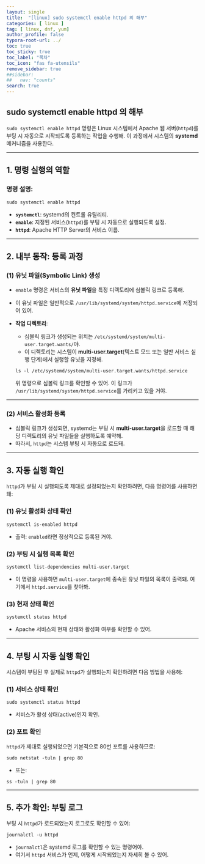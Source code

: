 ```yaml
---
layout: single
title:  "[linux] sudo systemctl enable httpd 의 해부"
categories: [ linux ]
tag: [ linux, dnf, yum]
author_profile: false
typora-root-url: ../
toc: true
toc_sticky: true
toc_label: "목차"
toc_icon: "fas fa-utensils" 
remove_sidebar: true
##sidebar:
##   nav: "counts"
search: true
---
```


## sudo systemctl enable httpd  의 해부



`sudo systemctl enable httpd` 명령은 Linux 시스템에서 Apache 웹 서버(`httpd`)를 부팅 시 자동으로 시작되도록 등록하는 작업을 수행해. 이 과정에서 시스템의 **systemd** 메커니즘을 사용한다.

------

## 1. **명령 실행의 역할**

### 명령 설명:

```
sudo systemctl enable httpd
```

- **`systemctl`**: systemd의 컨트롤 유틸리티.
- **`enable`**: 지정된 서비스(`httpd`)를 부팅 시 자동으로 실행되도록 설정.
- **`httpd`**: Apache HTTP Server의 서비스 이름.

------

## 2. **내부 동작: 등록 과정**

### (1) **유닛 파일(Symbolic Link) 생성**

- `enable` 명령은 서비스의 **유닛 파일**을 특정 디렉토리에 심볼릭 링크로 등록해.

- 이 유닛 파일은 일반적으로 `/usr/lib/systemd/system/httpd.service`에 저장되어 있어.

- **작업 디렉토리**:

  - 심볼릭 링크가 생성되는 위치는 `/etc/systemd/system/multi-user.target.wants/`야.
  - 이 디렉토리는 시스템이 **multi-user.target**(텍스트 모드 또는 일반 서비스 실행 단계)에서 실행할 유닛을 지정해.

  ```
  ls -l /etc/systemd/system/multi-user.target.wants/httpd.service
  ```

  위 명령으로 심볼릭 링크를 확인할 수 있어. 이 링크가 `/usr/lib/systemd/system/httpd.service`를 가리키고 있을 거야.

------

### (2) **서비스 활성화 등록**

- 심볼릭 링크가 생성되면, systemd는 부팅 시 **multi-user.target**을 로드할 때 해당 디렉토리의 유닛 파일들을 실행하도록 예약해.
- 따라서, `httpd`는 시스템 부팅 시 자동으로 로드돼.

------

## 3. **자동 실행 확인**

`httpd`가 부팅 시 실행되도록 제대로 설정되었는지 확인하려면, 다음 명령어를 사용하면 돼:

### (1) **유닛 활성화 상태 확인**

```
systemctl is-enabled httpd
```

- 출력: `enabled`라면 정상적으로 등록된 거야.

### (2) **부팅 시 실행 목록 확인**

```
systemctl list-dependencies multi-user.target
```

- 이 명령을 사용하면 `multi-user.target`에 종속된 유닛 파일의 목록이 출력돼. 여기에서 `httpd.service`를 찾아봐.

### (3) **현재 상태 확인**

```
systemctl status httpd
```

- Apache 서비스의 현재 상태와 활성화 여부를 확인할 수 있어.

------

## 4. **부팅 시 자동 실행 확인**

시스템이 부팅된 후 실제로 `httpd`가 실행되는지 확인하려면 다음 방법을 사용해:

### (1) **서비스 상태 확인**

```
sudo systemctl status httpd
```

- 서비스가 활성 상태(active)인지 확인.

### (2) **포트 확인**

`httpd`가 제대로 실행되었으면 기본적으로 80번 포트를 사용하므로:

```
sudo netstat -tuln | grep 80
```

- 또는:

```
ss -tuln | grep 80
```

------

## 5. **추가 확인: 부팅 로그**

부팅 시 `httpd`가 로드되었는지 로그로도 확인할 수 있어:

```
journalctl -u httpd
```

- `journalctl`은 systemd 로그를 확인할 수 있는 명령어야.
- 여기서 `httpd` 서비스가 언제, 어떻게 시작되었는지 자세히 볼 수 있어.